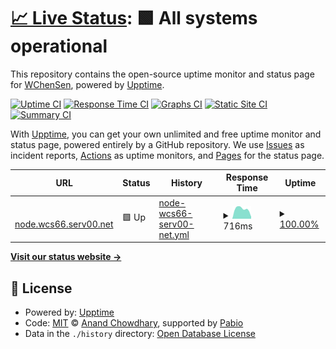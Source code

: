 # [📈 Live Status](https://WChenSen.github.io/upptime): <!--live status--> **🟩 All systems operational**

This repository contains the open-source uptime monitor and status page for [WChenSen](https://WChenSen.github.io/upptime), powered by [Upptime](https://github.com/upptime/upptime).

[![Uptime CI](https://github.com/WChenSen/upptime/workflows/Uptime%20CI/badge.svg)](https://github.com/WChenSen/upptime/actions?query=workflow%3A%22Uptime+CI%22)
[![Response Time CI](https://github.com/WChenSen/upptime/workflows/Response%20Time%20CI/badge.svg)](https://github.com/WChenSen/upptime/actions?query=workflow%3A%22Response+Time+CI%22)
[![Graphs CI](https://github.com/WChenSen/upptime/workflows/Graphs%20CI/badge.svg)](https://github.com/WChenSen/upptime/actions?query=workflow%3A%22Graphs+CI%22)
[![Static Site CI](https://github.com/WChenSen/upptime/workflows/Static%20Site%20CI/badge.svg)](https://github.com/WChenSen/upptime/actions?query=workflow%3A%22Static+Site+CI%22)
[![Summary CI](https://github.com/WChenSen/upptime/workflows/Summary%20CI/badge.svg)](https://github.com/WChenSen/upptime/actions?query=workflow%3A%22Summary+CI%22)

With [Upptime](https://upptime.js.org), you can get your own unlimited and free uptime monitor and status page, powered entirely by a GitHub repository. We use [Issues](https://github.com/WChenSen/upptime/issues) as incident reports, [Actions](https://github.com/WChenSen/upptime/actions) as uptime monitors, and [Pages](https://WChenSen.github.io/upptime) for the status page.

<!--start: status pages-->
<!-- This summary is generated by Upptime (https://github.com/upptime/upptime) -->
<!-- Do not edit this manually, your changes will be overwritten -->
<!-- prettier-ignore -->
| URL | Status | History | Response Time | Uptime |
| --- | ------ | ------- | ------------- | ------ |
| <img alt="" src="https://icons.duckduckgo.com/ip3/node.wcs66.serv00.net.ico" height="13"> [node.wcs66.serv00.net](http://node.wcs66.serv00.net) | 🟩 Up | [node-wcs66-serv00-net.yml](https://github.com/WChenSen/upptime/commits/HEAD/history/node-wcs66-serv00-net.yml) | <details><summary><img alt="Response time graph" src="./graphs/node-wcs66-serv00-net/response-time-week.png" height="20"> 716ms</summary><br><a href="https://upptime.wcs66.serv00.net/history/node-wcs66-serv00-net"><img alt="Response time 716" src="https://img.shields.io/endpoint?url=https%3A%2F%2Fraw.githubusercontent.com%2FWChenSen%2Fupptime%2FHEAD%2Fapi%2Fnode-wcs66-serv00-net%2Fresponse-time.json"></a><br><a href="https://upptime.wcs66.serv00.net/history/node-wcs66-serv00-net"><img alt="24-hour response time 716" src="https://img.shields.io/endpoint?url=https%3A%2F%2Fraw.githubusercontent.com%2FWChenSen%2Fupptime%2FHEAD%2Fapi%2Fnode-wcs66-serv00-net%2Fresponse-time-day.json"></a><br><a href="https://upptime.wcs66.serv00.net/history/node-wcs66-serv00-net"><img alt="7-day response time 716" src="https://img.shields.io/endpoint?url=https%3A%2F%2Fraw.githubusercontent.com%2FWChenSen%2Fupptime%2FHEAD%2Fapi%2Fnode-wcs66-serv00-net%2Fresponse-time-week.json"></a><br><a href="https://upptime.wcs66.serv00.net/history/node-wcs66-serv00-net"><img alt="30-day response time 716" src="https://img.shields.io/endpoint?url=https%3A%2F%2Fraw.githubusercontent.com%2FWChenSen%2Fupptime%2FHEAD%2Fapi%2Fnode-wcs66-serv00-net%2Fresponse-time-month.json"></a><br><a href="https://upptime.wcs66.serv00.net/history/node-wcs66-serv00-net"><img alt="1-year response time 716" src="https://img.shields.io/endpoint?url=https%3A%2F%2Fraw.githubusercontent.com%2FWChenSen%2Fupptime%2FHEAD%2Fapi%2Fnode-wcs66-serv00-net%2Fresponse-time-year.json"></a></details> | <details><summary><a href="https://upptime.wcs66.serv00.net/history/node-wcs66-serv00-net">100.00%</a></summary><a href="https://upptime.wcs66.serv00.net/history/node-wcs66-serv00-net"><img alt="All-time uptime 100.00%" src="https://img.shields.io/endpoint?url=https%3A%2F%2Fraw.githubusercontent.com%2FWChenSen%2Fupptime%2FHEAD%2Fapi%2Fnode-wcs66-serv00-net%2Fuptime.json"></a><br><a href="https://upptime.wcs66.serv00.net/history/node-wcs66-serv00-net"><img alt="24-hour uptime 100.00%" src="https://img.shields.io/endpoint?url=https%3A%2F%2Fraw.githubusercontent.com%2FWChenSen%2Fupptime%2FHEAD%2Fapi%2Fnode-wcs66-serv00-net%2Fuptime-day.json"></a><br><a href="https://upptime.wcs66.serv00.net/history/node-wcs66-serv00-net"><img alt="7-day uptime 100.00%" src="https://img.shields.io/endpoint?url=https%3A%2F%2Fraw.githubusercontent.com%2FWChenSen%2Fupptime%2FHEAD%2Fapi%2Fnode-wcs66-serv00-net%2Fuptime-week.json"></a><br><a href="https://upptime.wcs66.serv00.net/history/node-wcs66-serv00-net"><img alt="30-day uptime 100.00%" src="https://img.shields.io/endpoint?url=https%3A%2F%2Fraw.githubusercontent.com%2FWChenSen%2Fupptime%2FHEAD%2Fapi%2Fnode-wcs66-serv00-net%2Fuptime-month.json"></a><br><a href="https://upptime.wcs66.serv00.net/history/node-wcs66-serv00-net"><img alt="1-year uptime 100.00%" src="https://img.shields.io/endpoint?url=https%3A%2F%2Fraw.githubusercontent.com%2FWChenSen%2Fupptime%2FHEAD%2Fapi%2Fnode-wcs66-serv00-net%2Fuptime-year.json"></a></details>

<!--end: status pages-->

[**Visit our status website →**](https://WChenSen.github.io/upptime)

## 📄 License

- Powered by: [Upptime](https://github.com/upptime/upptime)
- Code: [MIT](./LICENSE) © [Anand Chowdhary](https://anandchowdhary.com), supported by [Pabio](https://pabio.com)
- Data in the `./history` directory: [Open Database License](https://opendatacommons.org/licenses/odbl/1-0/)
